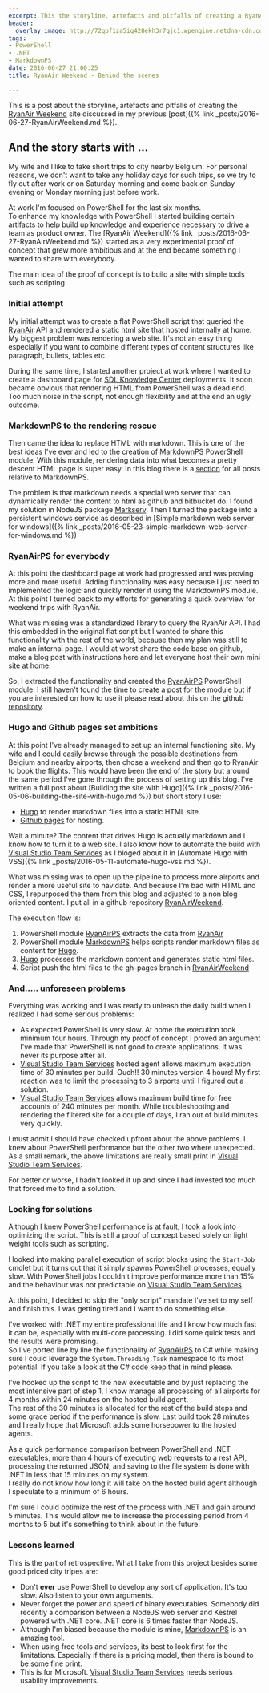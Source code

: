 ```yaml
---
excerpt: This the storyline, artefacts and pitfalls of creating a RyanAir parser, data renderer and hosting tp github pages.
header:
  overlay_image: http://72gpf1za5iq428ekh3r7qjc1.wpengine.netdna-cdn.com/wp-content/uploads/2015/04/storytelling.jpg
tags:
- PowerShell
- .NET
- MarkdownPS
date: 2016-06-27 21:00:25
title: RyanAir Weekend - Behind the scenes

---
```




This is a post about the storyline, artefacts and pitfalls of creating the [RyanAir Weekend](https://sarafian.github.io/RyanAirWeekend/) site discussed in my previous [post]({% link _posts/2016-06-27-RyanAirWeekend.md %}).

## And the story starts with ...

My wife and I like to take short trips to city nearby Belgium. 
For personal reasons, we don't want to take any holiday days for such trips, so we try to fly out after work or on Saturday morning and come back on Sunday evening or Monday morning just before work.

At work I'm focused on PowerShell for the last six months.  
To enhance my knowledge with PowerShell I started building certain artifacts to help build up knowledge and experience necessary to drive a team as product owner. 
The [RyanAir Weekend]({% link _posts/2016-06-27-RyanAirWeekend.md %}) started as a very experimental proof of concept that grew more ambitious and at the end became something I wanted to share with everybody.

The main idea of the proof of concept is to build a site with simple tools such as scripting. 

### Initial attempt

My initial attempt was to create a flat PowerShell script that queried the [RyanAir](https://www.ryanair.com/) API and rendered a static html site that hosted internally at home. 
My biggest problem was rendering a web site. It's not an easy thing especially if you want to combine different types of content structures like paragraph, bullets, tables etc.

During the same time, I started another project at work where I wanted to create a dashboard page for [SDL Knowledge Center](http://www.sdl.com/cxc/knowledge-delivery/documentation-management-dita/) deployments. 
It soon became obvious that rendering HTML from PowerShell was a dead end. Too much noise in the script, not enough flexibility and at the end an ugly outcome.

### MarkdownPS to the rendering rescue
Then came the idea to replace HTML with markdown. This is one of the best ideas I've ever and led to the creation of [MarkdownPS](https://www.powershellgallery.com/packages/MarkdownPS/ "MarkdownPS") PowerShell module. 
With this module, rendering data into what becomes a pretty descent HTML page is super easy. In this blog there is a [section](/post/markdownps/markdownps/) for all posts relative to MarkdownPS. 

The problem is that markdown needs a special web server that can dynamically render the content to html as github and bitbucket do. I found my solution in NodeJS package [Markserv](https://www.npmjs.com/package/markserv). 
Then I turned the package into a persistent windows service as described in [Simple markdown web server for windows]({% link _posts/2016-05-23-simple-markdown-web-server-for-windows.md %})

### RyanAirPS for everybody

At this point the dashboard page at work had progressed and was proving more and more useful. 
Adding functionality was easy because I just need to implemented the logic and quickly render it using the MarkdownPS module. 
At this point I turned back to my efforts for generating a quick overview for weekend trips with RyanAir. 

What was missing was a standardized library to query the RyanAir API. 
I had this embedded in the original flat script but I wanted to share this functionality with the rest of the world, because then my plan was still to make an internal page. 
I would at worst share the code base on github, make a blog post with instructions here and let everyone host their own mini site at home.

So, I extracted the functionality and created the [RyanAirPS](https://www.powershellgallery.com/packages/RyanAirPS/ "RyanAirPS") PowerShell module. 
I still haven't found the time to create a post for the module but if you are interested on how to use it please read about this on the github [repository](https://github.com/Sarafian/RyanAirPS/).

### Hugo and Github pages set ambitions 

At this point I've already managed to set up an internal functioning site. 
My wife and I could easily browse through the possible destinations from Belgium and nearby airports, then chose a weekend and then go to RyanAir to book the flights.
This would have been the end of the story but around the same period I've gone through the process of setting up this blog. 
I've written a full post about [Building the site with Hugo]({% link _posts/2016-05-06-building-the-site-with-hugo.md %}) but short story I use: 

- [Hugo](https://gohugo.io/) to render markdown files into a static HTML site.
- [Github pages](https://pages.github.com/) for hosting.

Wait a minute? The content that drives Hugo is actually markdown and I know how to turn it to a web site. I also know how to automate the build with [Visual Studio Team Services](https://visualstudio.com/) as I bloged about it in [Automate Hugo with VSS]({% link _posts/2016-05-11-automate-hugo-vss.md %}).

What was missing was to open up the pipeline to process more airports and render a more useful site to navidate. 
And because I'm bad with HTML and CSS, I repurposed the them from this blog and adjusted to a non blog oriented content. 
I put all in a github repository [RyanAirWeekend](https://github.com/Sarafian/RyanAirWeekend/).

The execution flow is: 

1. PowerShell module [RyanAirPS](https://www.powershellgallery.com/packages/RyanAirPS/ "RyanAirPS") extracts the data from [RyanAir](https://ryanair.com/ "RyanAir")
1. PowerShell module [MarkdownPS](https://www.powershellgallery.com/packages/MarkdownPS/ "MarkdownPS") helps scripts render markdown files as content for [Hugo](https://gohugo.io/ "Hugo").
1. [Hugo](https://gohugo.io/ "Hugo") processes the markdown content and generates static html files.
1. Script push the html files to the gh-pages branch in [RyanAirWeekend](https://github.com/Sarafian/RyanAirWeekend/ "RyanAirWeekend")

### And..... unforeseen problems

Everything was working and I was ready to unleash the daily build when I realized I had some serious problems: 

- As expected PowerShell is very slow. At home the execution took minimum four hours. 
Through my proof of concept I proved an argument I've made that PowerShell is not good to create applications. It was never its purpose after all.
- [Visual Studio Team Services](https://visualstudio.com/) hosted agent allows maximum execution time of 30 minutes per build. 
Ouch!! 30 minutes version 4 hours! My first reaction was to limit the processing to 3 airports until I figured out a solution.
- [Visual Studio Team Services](https://visualstudio.com/) allows maximum build time for free accounts of 240 minutes per month.
While troubleshooting and rendering the filtered site for a couple of days, I ran out of build minutes very quickly.

I must admit I should have checked upfront about the above problems. I knew about PowerShell performance but the other two where unexpected. 
As a small remark, the above limitations are really small print in [Visual Studio Team Services](https://visualstudio.com/).  

For better or worse, I hadn't looked it up and since I had invested too much that forced me to find a solution.

### Looking for solutions

Although I knew PowerShell performance is at fault, I took a look into optimizing the script. 
This is still a proof of concept based solely on light weight tools such as scripting.  

I looked into making parallel execution of script blocks using the `Start-Job` cmdlet but it turns out that it simply spawns PowerShell processes, equally slow. 
With PowerShell jobs I couldn't improve performance more than 15% and the behaviour was not predictable on [Visual Studio Team Services](https://visualstudio.com/). 

At this point, I decided to skip the "only script" mandate I've set to my self and finish this. I was getting tired and I want to do something else. 

I've worked with .NET my entire professional life and I know how much fast it can be, especially with multi-core processing. 
I did some quick tests and the results were promising.  
So I've ported line by line the functionality of [RyanAirPS](https://github.com/Sarafian/RyanAirPS "RyanAirPS") to C# while making sure I could leverage the `System.Threading.Task` namespace to its most potential. 
If you take a look at the C# code keep that in mind please. 

I've hooked up the script to the new executable and by just replacing the most intensive part of step 1, I know manage all processing of all airports for 4 months within 24 minutes on the hosted build agent.  
The rest of the 30 minutes is allocated for the rest of the build steps and some grace period if the performance is slow. Last build took 28 minutes and I really hope that Microsoft adds some horsepower to the hosted agents.

As a quick performance comparison between PowerShell and .NET executables, more than 4 hours of executing web requests to a rest API, processing the returned JSON, and saving to the file system is done with .NET in less that 15 minutes on my system.  
I really do not know how long it will take on the hosted build agent although I speculate to a minimum of 6 hours. 

I'm sure I could optimize the rest of the process with .NET and gain around 5 minutes. 
This would allow me to increase the processing period from 4 months to 5 but it's something to think about in the future.

### Lessons learned

This is the part of retrospective. What I take from this project besides some good priced city tripes are:

- Don't **ever** use PowerShell to develop any sort of application. It's too slow. Also listen to your own arguments. 
- Never forget the power and speed of binary executables. Somebody did recently a comparison between a NodeJS web server and Kestrel powered with .NET core. 
.NET core is 6 times faster than NodeJS.
- Although I'm biased because the module is mine, [MarkdownPS](https://www.powershellgallery.com/packages/MarkdownPS/ "MarkdownPS") is an amazing tool. 
- When using free tools and services, its best to look first for the limitations. Especially if there is a pricing model, then there is bound to be some fine print.
- This is for Microsoft. [Visual Studio Team Services](https://visualstudio.com/) needs serious usability improvements.
